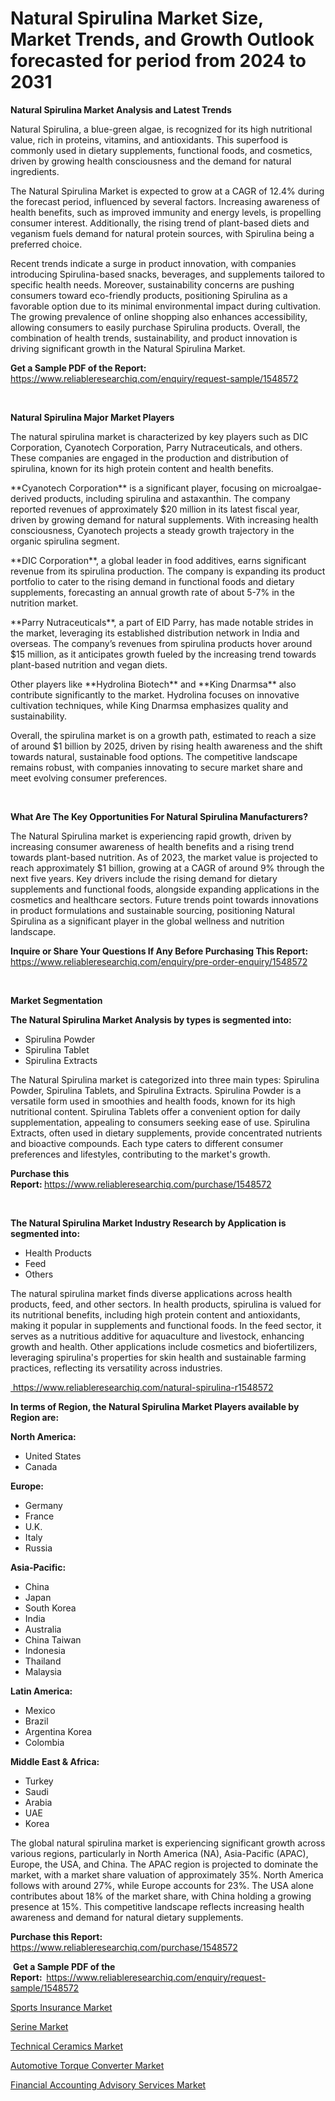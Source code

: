<p><h1>Natural Spirulina Market Size, Market Trends, and Growth Outlook forecasted for period from 2024 to 2031</h1></p><p><strong>Natural Spirulina Market Analysis and Latest Trends</strong></p>
<p><p>Natural Spirulina, a blue-green algae, is recognized for its high nutritional value, rich in proteins, vitamins, and antioxidants. This superfood is commonly used in dietary supplements, functional foods, and cosmetics, driven by growing health consciousness and the demand for natural ingredients. </p><p>The Natural Spirulina Market is expected to grow at a CAGR of 12.4% during the forecast period, influenced by several factors. Increasing awareness of health benefits, such as improved immunity and energy levels, is propelling consumer interest. Additionally, the rising trend of plant-based diets and veganism fuels demand for natural protein sources, with Spirulina being a preferred choice. </p><p>Recent trends indicate a surge in product innovation, with companies introducing Spirulina-based snacks, beverages, and supplements tailored to specific health needs. Moreover, sustainability concerns are pushing consumers toward eco-friendly products, positioning Spirulina as a favorable option due to its minimal environmental impact during cultivation. The growing prevalence of online shopping also enhances accessibility, allowing consumers to easily purchase Spirulina products. Overall, the combination of health trends, sustainability, and product innovation is driving significant growth in the Natural Spirulina Market.</p></p>
<p><strong>Get a Sample PDF of the Report:&nbsp;</strong> <a href="https://www.reliableresearchiq.com/enquiry/request-sample/1548572?utm_campaign=100&utm_medium=2&utm_source=Github&utm_content=ia&utm_term=14112024&utm_id=natural-spirulina">https://www.reliableresearchiq.com/enquiry/request-sample/1548572</a></p>
<p>&nbsp;</p>
<p><strong>Natural Spirulina Major Market Players</strong></p>
<p><p>The natural spirulina market is characterized by key players such as DIC Corporation, Cyanotech Corporation, Parry Nutraceuticals, and others. These companies are engaged in the production and distribution of spirulina, known for its high protein content and health benefits.</p><p>**Cyanotech Corporation** is a significant player, focusing on microalgae-derived products, including spirulina and astaxanthin. The company reported revenues of approximately $20 million in its latest fiscal year, driven by growing demand for natural supplements. With increasing health consciousness, Cyanotech projects a steady growth trajectory in the organic spirulina segment.</p><p>**DIC Corporation**, a global leader in food additives, earns significant revenue from its spirulina production. The company is expanding its product portfolio to cater to the rising demand in functional foods and dietary supplements, forecasting an annual growth rate of about 5-7% in the nutrition market.</p><p>**Parry Nutraceuticals**, a part of EID Parry, has made notable strides in the market, leveraging its established distribution network in India and overseas. The company’s revenues from spirulina products hover around $15 million, as it anticipates growth fueled by the increasing trend towards plant-based nutrition and vegan diets.</p><p>Other players like **Hydrolina Biotech** and **King Dnarmsa** also contribute significantly to the market. Hydrolina focuses on innovative cultivation techniques, while King Dnarmsa emphasizes quality and sustainability.</p><p>Overall, the spirulina market is on a growth path, estimated to reach a size of around $1 billion by 2025, driven by rising health awareness and the shift towards natural, sustainable food options. The competitive landscape remains robust, with companies innovating to secure market share and meet evolving consumer preferences.</p></p>
<p>&nbsp;</p>
<p><strong>What Are The Key Opportunities For Natural Spirulina Manufacturers?</strong></p>
<p><p>The Natural Spirulina market is experiencing rapid growth, driven by increasing consumer awareness of health benefits and a rising trend towards plant-based nutrition. As of 2023, the market value is projected to reach approximately $1 billion, growing at a CAGR of around 9% through the next five years. Key drivers include the rising demand for dietary supplements and functional foods, alongside expanding applications in the cosmetics and healthcare sectors. Future trends point towards innovations in product formulations and sustainable sourcing, positioning Natural Spirulina as a significant player in the global wellness and nutrition landscape.</p></p>
<p><strong>Inquire or Share Your Questions If Any Before Purchasing This Report:</strong> <a href="https://www.reliableresearchiq.com/enquiry/pre-order-enquiry/1548572?utm_campaign=100&utm_medium=2&utm_source=Github&utm_content=ia&utm_term=14112024&utm_id=natural-spirulina">https://www.reliableresearchiq.com/enquiry/pre-order-enquiry/1548572</a></p>
<p>&nbsp;</p>
<p><strong>Market Segmentation</strong></p>
<p><strong>The Natural Spirulina Market Analysis by types is segmented into:</strong></p>
<p><ul><li>Spirulina Powder</li><li>Spirulina Tablet</li><li>Spirulina Extracts</li></ul></p>
<p><p>The Natural Spirulina market is categorized into three main types: Spirulina Powder, Spirulina Tablets, and Spirulina Extracts. Spirulina Powder is a versatile form used in smoothies and health foods, known for its high nutritional content. Spirulina Tablets offer a convenient option for daily supplementation, appealing to consumers seeking ease of use. Spirulina Extracts, often used in dietary supplements, provide concentrated nutrients and bioactive compounds. Each type caters to different consumer preferences and lifestyles, contributing to the market's growth.</p></p>
<p><strong>Purchase this Report:&nbsp;</strong><a href="https://www.reliableresearchiq.com/purchase/1548572?utm_campaign=100&utm_medium=2&utm_source=Github&utm_content=ia&utm_term=14112024&utm_id=natural-spirulina">https://www.reliableresearchiq.com/purchase/1548572</a></p>
<p>&nbsp;</p>
<p><strong>The Natural Spirulina Market Industry Research by Application is segmented into:</strong></p>
<p><ul><li>Health Products</li><li>Feed</li><li>Others</li></ul></p>
<p><p>The natural spirulina market finds diverse applications across health products, feed, and other sectors. In health products, spirulina is valued for its nutritional benefits, including high protein content and antioxidants, making it popular in supplements and functional foods. In the feed sector, it serves as a nutritious additive for aquaculture and livestock, enhancing growth and health. Other applications include cosmetics and biofertilizers, leveraging spirulina's properties for skin health and sustainable farming practices, reflecting its versatility across industries.</p></p>
<p><a href="https://www.reliableresearchiq.com/natural-spirulina-r1548572?utm_campaign=100&utm_medium=2&utm_source=Github&utm_content=ia&utm_term=14112024&utm_id=natural-spirulina">&nbsp;https://www.reliableresearchiq.com/natural-spirulina-r1548572</a></p>
<p><strong>In terms of Region, the Natural Spirulina Market Players available by Region are:</strong></p>
<p>
    <p> <strong> North America: </strong>
        <ul>
            <li>United States</li>
            <li>Canada</li>
        </ul>
        </p> 
    <p> <strong> Europe: </strong>
        <ul>
            <li>Germany</li>
            <li>France</li>
            <li>U.K.</li>
            <li>Italy</li>
            <li>Russia</li>
        </ul>
        </p> 
    <p> <strong> Asia-Pacific: </strong>
        <ul>
            <li>China</li>
            <li>Japan</li>
            <li>South Korea</li>
            <li>India</li>
            <li>Australia</li>
            <li>China Taiwan</li>
            <li>Indonesia</li>
            <li>Thailand</li>
            <li>Malaysia</li>
        </ul>
        </p> 
    <p> <strong> Latin America: </strong>
        <ul>
            <li>Mexico</li>
            <li>Brazil</li>
            <li>Argentina Korea</li>
            <li>Colombia</li>
        </ul>
        </p> 
    <p> <strong> Middle East & Africa: </strong>
        <ul>
            <li>Turkey</li>
            <li>Saudi</li>
            <li>Arabia</li>
            <li>UAE</li>
            <li>Korea</li>
        </ul>
    </p>
    </p>
<p><p>The global natural spirulina market is experiencing significant growth across various regions, particularly in North America (NA), Asia-Pacific (APAC), Europe, the USA, and China. The APAC region is projected to dominate the market, with a market share valuation of approximately 35%. North America follows with around 27%, while Europe accounts for 23%. The USA alone contributes about 18% of the market share, with China holding a growing presence at 15%. This competitive landscape reflects increasing health awareness and demand for natural dietary supplements.</p></p>
<p><strong>Purchase this Report: </strong><a href="https://www.reliableresearchiq.com/purchase/1548572?utm_campaign=100&utm_medium=2&utm_source=Github&utm_content=ia&utm_term=14112024&utm_id=natural-spirulina">https://www.reliableresearchiq.com/purchase/1548572</a></p>
<p>&nbsp;<strong>Get a Sample PDF of the Report:&nbsp;&nbsp;</strong><a href="https://www.reliableresearchiq.com/enquiry/request-sample/1548572?utm_campaign=100&utm_medium=2&utm_source=Github&utm_content=ia&utm_term=14112024&utm_id=natural-spirulina">https://www.reliableresearchiq.com/enquiry/request-sample/1548572</a></p>
<p><strong></strong></p>
<p><p><a href="https://issuu.com/reportprime-2/docs/sports-insurance-market-size-2030.p_1f676b4d91627f?utm_campaign=100&utm_medium=2&utm_source=Github&utm_content=ia&utm_term=14112024&utm_id=natural-spirulina">Sports Insurance Market</a></p><p><a href="https://www.linkedin.com/pulse/serine-market-segmentation-applications-types-growth-bultigen-hnmnc?utm_campaign=100&utm_medium=2&utm_source=Github&utm_content=ia&utm_term=14112024&utm_id=natural-spirulina">Serine Market</a></p><p><a href="https://www.linkedin.com/pulse/technical-ceramics-market-revolution-size-share-emerging-trends-u9ccc?utm_campaign=100&utm_medium=2&utm_source=Github&utm_content=ia&utm_term=14112024&utm_id=natural-spirulina">Technical Ceramics Market</a></p><p><a href="https://www.linkedin.com/pulse/automotive-torque-converter-industry-analysis-report-market-uagqe?utm_campaign=100&utm_medium=2&utm_source=Github&utm_content=ia&utm_term=14112024&utm_id=natural-spirulina">Automotive Torque Converter Market</a></p><p><a href="https://issuu.com/reportprime-2/docs/financial-accounting-advisory-servi_aadc69cad1893c?utm_campaign=100&utm_medium=2&utm_source=Github&utm_content=ia&utm_term=14112024&utm_id=natural-spirulina">Financial Accounting Advisory Services Market</a></p></p>